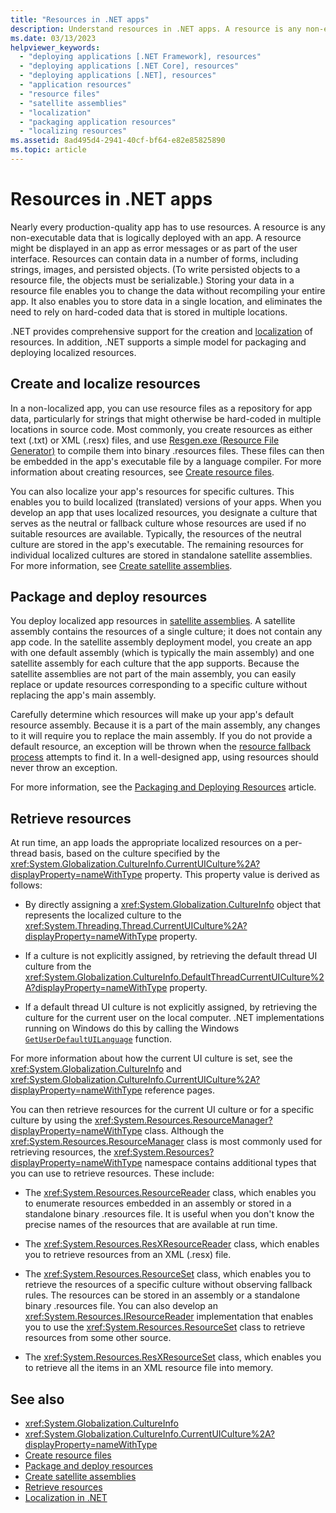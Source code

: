 ```yaml
---
title: "Resources in .NET apps"
description: Understand resources in .NET apps. A resource is any non-executable data that's logically deployed with an app.
ms.date: 03/13/2023
helpviewer_keywords:
  - "deploying applications [.NET Framework], resources"
  - "deploying applications [.NET Core], resources"
  - "deploying applications [.NET], resources"
  - "application resources"
  - "resource files"
  - "satellite assemblies"
  - "localization"
  - "packaging application resources"
  - "localizing resources"
ms.assetid: 8ad495d4-2941-40cf-bf64-e82e85825890
ms.topic: article
---
```


# Resources in .NET apps

Nearly every production-quality app has to use resources. A resource is any non-executable data that is logically deployed with an app. A resource might be displayed in an app as error messages or as part of the user interface. Resources can contain data in a number of forms, including strings, images, and persisted objects. (To write persisted objects to a resource file, the objects must be serializable.) Storing your data in a resource file enables you to change the data without recompiling your entire app. It also enables you to store data in a single location, and eliminates the need to rely on hard-coded data that is stored in multiple locations.

.NET provides comprehensive support for the creation and [localization](localization.md) of resources. In addition, .NET supports a simple model for packaging and deploying localized resources.

## Create and localize resources

In a non-localized app, you can use resource files as a repository for app data, particularly for strings that might otherwise be hard-coded in multiple locations in source code. Most commonly, you create resources as either text (.txt) or XML (.resx) files, and use [Resgen.exe (Resource File Generator)](../../framework/tools/resgen-exe-resource-file-generator.md) to compile them into binary .resources files. These files can then be embedded in the app's executable file by a language compiler. For more information about creating resources, see [Create resource files](create-resource-files.md).

You can also localize your app's resources for specific cultures. This enables you to build localized (translated) versions of your apps. When you develop an app that uses localized resources, you designate a culture that serves as the neutral or fallback culture whose resources are used if no suitable resources are available. Typically, the resources of the neutral culture are stored in the app's executable. The remaining resources for individual localized cultures are stored in standalone satellite assemblies. For more information, see [Create satellite assemblies](create-satellite-assemblies.md).

## Package and deploy resources

You deploy localized app resources in [satellite assemblies](package-and-deploy-resources.md). A satellite assembly contains the resources of a single culture; it does not contain any app code. In the satellite assembly deployment model, you create an app with one default assembly (which is typically the main assembly) and one satellite assembly for each culture that the app supports. Because the satellite assemblies are not part of the main assembly, you can easily replace or update resources corresponding to a specific culture without replacing the app's main assembly.

Carefully determine which resources will make up your app's default resource assembly. Because it is a part of the main assembly, any changes to it will require you to replace the main assembly. If you do not provide a default resource, an exception will be thrown when the [resource fallback process](package-and-deploy-resources.md) attempts to find it. In a well-designed app, using resources should never throw an exception.

For more information, see the [Packaging and Deploying Resources](package-and-deploy-resources.md) article.

## Retrieve resources

At run time, an app loads the appropriate localized resources on a per-thread basis, based on the culture specified by the <xref:System.Globalization.CultureInfo.CurrentUICulture%2A?displayProperty=nameWithType> property. This property value is derived as follows:

- By directly assigning a <xref:System.Globalization.CultureInfo> object that represents the localized culture to the <xref:System.Threading.Thread.CurrentUICulture%2A?displayProperty=nameWithType> property.

- If a culture is not explicitly assigned, by retrieving the default thread UI culture from the <xref:System.Globalization.CultureInfo.DefaultThreadCurrentUICulture%2A?displayProperty=nameWithType> property.

- If a default thread UI culture is not explicitly assigned, by retrieving the culture for the current user on the local computer. .NET implementations running on Windows do this  by calling the Windows [`GetUserDefaultUILanguage`](/windows/desktop/api/winnls/nf-winnls-getuserdefaultuilanguage) function.

For more information about how the current UI culture is set, see the <xref:System.Globalization.CultureInfo> and <xref:System.Globalization.CultureInfo.CurrentUICulture%2A?displayProperty=nameWithType> reference pages.

You can then retrieve resources for the current UI culture or for a specific culture by using the <xref:System.Resources.ResourceManager?displayProperty=nameWithType> class. Although the <xref:System.Resources.ResourceManager> class is most commonly used for retrieving resources, the <xref:System.Resources?displayProperty=nameWithType> namespace contains additional types that you can use to retrieve resources. These include:

- The <xref:System.Resources.ResourceReader> class, which enables you to enumerate resources embedded in an assembly or stored in a standalone binary .resources file. It is useful when you don't know the precise names of the resources that are available at run time.

- The <xref:System.Resources.ResXResourceReader> class, which enables you to retrieve resources from an XML (.resx) file.

- The <xref:System.Resources.ResourceSet> class, which enables you to retrieve the resources of a specific culture without observing fallback rules. The resources can be stored in an assembly or a standalone binary .resources file. You can also develop an <xref:System.Resources.IResourceReader> implementation that enables you to use the <xref:System.Resources.ResourceSet> class to retrieve resources from some other source.

- The <xref:System.Resources.ResXResourceSet> class, which enables you to retrieve all the items in an XML resource file into memory.

## See also

- <xref:System.Globalization.CultureInfo>
- <xref:System.Globalization.CultureInfo.CurrentUICulture%2A?displayProperty=nameWithType>
- [Create resource files](create-resource-files.md)
- [Package and deploy resources](package-and-deploy-resources.md)
- [Create satellite assemblies](create-satellite-assemblies.md)
- [Retrieve resources](retrieve-resources.md)
- [Localization in .NET](localization.md)
